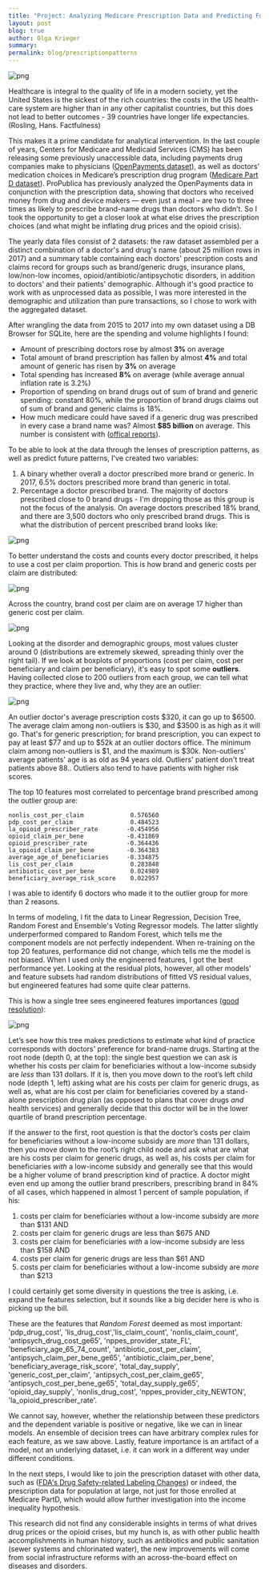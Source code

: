 ```yaml
---
title: "Project: Analyzing Medicare Prescription Data and Predicting Future Prescription Patterns."
layout: post
blog: true
author: Olga Krieger
summary:
permalink: blog/prescriptionpatterns
---
```


![png](/assets/images/posts/PardD/main.png)

Healthcare is integral to the quality of life in a modern society, yet the United States is the sickest of the rich countries: the costs in the US health-care system are higher than in any other capitalist countries, but this does not lead to better outcomes - 39 countries have longer life expectancies. (Rosling, Hans. Factfulness)

This makes it a prime candidate for analytical intervention. In the last couple of years, Centers for Medicare and Medicaid Services (CMS) has been releasing some previously unaccessible data, including payments drug companies make to physicians ([OpenPayments dataset](https://www.cms.gov/OpenPayments/Explore-the-Data/Dataset-Downloads.html)), as well as doctors’ medication choices in Medicare’s prescription drug program ([Medicare Part D dataset](https://www.cms.gov/Research-Statistics-Data-and-Systems/Statistics-Trends-and-Reports/Medicare-Provider-Charge-Data/Part-D-Prescriber.html)). ProPublica has previously analyzed the OpenPayments data in conjunction with the prescription data, showing that doctors who received money from drug and device makers — even just a meal – are two to three times as likely to prescribe brand-name drugs than doctors who didn’t. So I took the opportunity to get a closer look at what else drives the prescription choices (and what might be inflating drug prices and the opioid crisis).

The yearly data files consist of 2 datasets: the raw dataset assembled per a distinct combination of a doctor's and drug's name (about 25 million rows in 2017) and a summary table containing each doctors' prescription costs and claims record for groups such as brand/generic drugs, insurance plans, low/non-low incomes, opioid/antibiotic/antipsychotic disorders, in addition to doctors' and their patients' demographic. Although it's good practice to work with as unprocessed data as possible, I was more interested in the demographic and utilization than pure transactions, so I chose to work with the aggregated dataset. 

After wrangling the data from 2015 to 2017 into my own dataset using a DB Browser for SQLite, here are the spending and volume highlights I found:

- Amount of prescribing doctors rose by almost **3%** on average
- Total amount of brand prescription has fallen by almost **4%** and total amount of generic has risen by **3%** on average
- Total spending has increased **8%** on average (while average annual inflation rate is 3.2%)
- Proportion of spending on brand drugs out of sum of brand and generic spending: constant 80%, while the proportion of brand drugs claims out of sum of brand and generic claims is 18%.
- How much medicare could have saved if a generic drug was prescribed in every case a brand name was? Almost **$85 billion** on average. This number is consistent with ([offical reports](https://accessiblemeds.org/sites/default/files/2017-07/2017-AAM-Access-Savings-Report-2017-web2.pdf)). 

To be able to look at the data through the lenses of prescription patterns, as well as predict future patterns, I've created two variables:

1. A binary whether overall a doctor prescribed more brand or generic. In 2017, 6.5% doctors prescribed more brand than generic in total. 
2. Percentage a doctor prescribed brand. The majority of doctors prescribed close to 0 brand drugs - I'm dropping those as this group is not the focus of the analysis. On average doctors prescribed 18% brand, and there are 3,500 doctors who only prescribed brand drugs. This is what the distribution of percent prescribed brand looks like:

![png](/assets/images/posts/PardD/percentbrand,count2.png)

To better understand the costs and counts every doctor prescribed, it helps to use a cost per claim proportion. This is how brand and generic costs per claim are distributed:

![png](/assets/images/posts/PardD/distribution_costperclaim.png)

Across the country, brand cost per claim are on average 17 higher than generic cost per claim.

![png](/assets/images/posts/PardD/costperclaim,state.png)

Looking at the disorder and demographic groups, most values cluster around 0 (distributions are extremely skewed, spreading thinly over the right tail). If we look at boxplots of proportions (cost per claim, cost per beneficiary and claim per beneficiary), it's easy to spot some **outliers**. Having collected close to 200 outliers from each group, we can tell what they practice, where they live and, why they are an outlier:
  
![png](/assets/images/posts/PardD/outliers3together.png)


An outlier doctor's average prescription costs $320, it can go up to $6500. The average claim among non-outliers is $30, and $3500 is as high as it will go. That's for generic prescription; for brand prescription, you can expect to pay at least $77 and up to $52k at an outlier doctors office. The minimum claim among non-outliers is $1, and the maximum is $30k. Non-outliers' average patients' age is as old as 94 years old. Outliers' patient don't treat patients above 88.. Outliers also tend to have patients with higher risk scores.

The top 10 features most correlated to percentage brand prescribed among the outlier group are:
```
nonlis_cost_per_claim             0.576560
pdp_cost_per_claim                0.484523
la_opioid_prescriber_rate        -0.454956
opioid_claim_per_bene            -0.431869
opioid_prescriber_rate           -0.364436
la_opioid_claim_per_bene         -0.364383
average_age_of_beneficiaries     -0.334875
lis_cost_per_claim                0.283848
antibiotic_cost_per_bene          0.024989
beneficiary_average_risk_score    0.022957
```


I was able to identify 6 doctors who made it to the outlier group for more than 2 reasons. 


In terms of modeling, I fit the data to Linear Regression, Decision Tree, Random Forest and Ensemble's Voting Regressor models. The latter slightly underperformed compared to Random Forest, which tells me the component models are not perfectly independent. When re-training on the top 20 features, performance did not change, which tells me the model is not biased. When I used only the engineered features, I got the best performance yet. Looking at the residual plots, however, all other models' and feature subsets had random distributions of fitted VS residual values, but engineered features had some quite clear patterns.

This is how a single tree sees engineered features importances ([good resolution](https://github.com/olgadk7/healthcare/blob/master/images/tree_engineered.png)):

![png](/assets/images/posts/PardD/tree_engineered.png)

Let’s see how this tree makes predictions to estimate what kind of practice corresponds with doctors' preference for brand-name drugs. Starting at the root node (depth 0, at the top): the single best question we can ask is whether his costs per claim for beneficiaries without a low-income subsidy are *less* than 131 dollars. If it is, then you move down to the root’s left child node (depth 1, left) asking what are his costs per claim for generic drugs, as well as, what are his cost per claim for beneficiaries covered by a stand-alone prescription drug plan (as opposed to plans that cover drugs *and* health services) and generally decide that this doctor will be in the lower quartile of brand prescription percentage. 

If the answer to the first, root question is that the doctor’s costs per claim for beneficiaries without a low-income subsidy are *more* than 131 dollars, then you move down to the root’s right child node and ask what are what are his costs per claim for generic drugs, as well as, his costs per claim for beneficiaries *with* a low-income subsidy and generally see that this would be a higher volume of brand prescription kind of practice. A doctor might even end up among the outlier brand prescribers, prescribing brand in 84% of all cases, which happened in almost 1 percent of sample population, if his:
1. costs per claim for beneficiaries without a low-income subsidy are *more* than $131 AND
2. costs per claim for generic drugs are less than $675 AND
3. costs per claim for beneficiaries *with* a low-income subsidy are less than $158 AND
4. costs per claim for generic drugs are less than $61 AND
5. costs per claim for beneficiaries without a low-income subsidy are *more* than $213

I could certainly get some diversity in questions the tree is asking, i.e. expand the features selection, but it sounds like a big decider here is who is picking up the bill. 

These are the features that *Random Forest* deemed as most important:
'pdp_drug_cost', 'lis_drug_cost','lis_claim_count', 'nonlis_claim_count', 
'antipsych_drug_cost_ge65', 'nppes_provider_state_FL', 'beneficiary_age_65_74_count', 
'antibiotic_cost_per_claim', 'antipsych_claim_per_bene_ge65', 'antibiotic_claim_per_bene', 
'beneficiary_average_risk_score', 'total_day_supply', 'generic_cost_per_claim', 
'antipsych_cost_per_claim_ge65', 'antipsych_cost_per_bene_ge65', 'total_day_supply_ge65', 
'opioid_day_supply', 'nonlis_drug_cost', 'nppes_provider_city_NEWTON', 
'la_opioid_prescriber_rate'.

We cannot say, however, whether the relationship between these predictors and the dependent variable is positive or negative, like we can in linear models. An ensemble of decision trees can have arbitrary complex rules for each feature, as we saw above. Lastly, feature importance is an artifact of a model, not an underlying dataset, i.e. it can work in a different way under different conditions. 

In the next steps, I would like to join the prescription dataset with other data, such as ([FDA's Drug Safety-related Labeling Changes](https://www.accessdata.fda.gov/scripts/cder/safetylabelingchanges/)) or indeed, the prescription data for population at large, not just for those enrolled at Medicare PartD, which would allow further investigation into the income inequality hypothesis.

This research did not find any considerable insights in terms of what drives drug prices or the opioid crises, but my hunch is, as with other public health accomplishments in human history, such as antibiotics and public sanitation (sewer systems and chlorinated water), the new improvements will come from social infrastructure reforms with an across-the-board effect on diseases and disorders.
